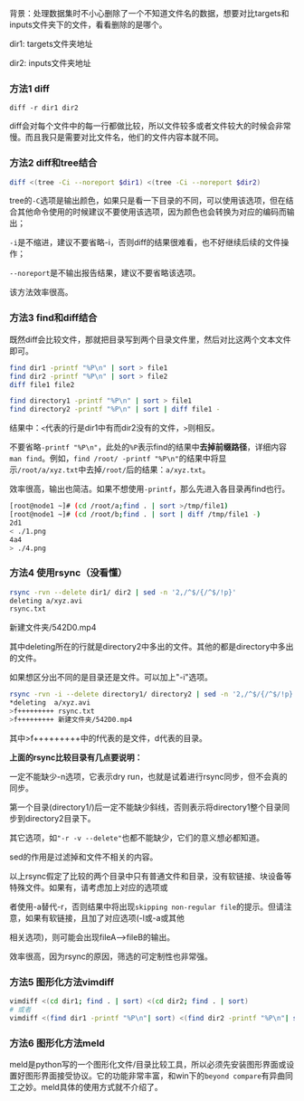 ﻿背景：处理数据集时不小心删除了一个不知道文件名的数据，想要对比targets和inputs文件夹下的文件，看看删除的是哪个。

dir1: targets文件夹地址

dir2: inputs文件夹地址

### 方法1 diff

`diff -r dir1 dir2`

diff会对每个文件中的每一行都做比较，所以文件较多或者文件较大的时候会非常慢。而且我只是需要对比文件名，他们的文件内容本就不同。



### 方法2 diff和tree结合

```bash
diff <(tree -Ci --noreport $dir1) <(tree -Ci --noreport $dir2)
```

tree的`-C`选项是输出颜色，如果只是看一下目录的不同，可以使用该选项，但在结合其他命令使用的时候建议不要使用该选项，因为颜色也会转换为对应的编码而输出；

`-i`是不缩进，建议不要省略-i，否则diff的结果很难看，也不好继续后续的文件操作；

`--noreport`是不输出报告结果，建议不要省略该选项。

该方法效率很高。



### 方法3 find和diff结合

既然diff会比较文件，那就把目录写到两个目录文件里，然后对比这两个文本文件即可。

```bash
find dir1 -printf "%P\n" | sort > file1
find dir2 -printf "%P\n" | sort > file2
diff file1 file2
```

```bash
find directory1 -printf "%P\n" | sort > file1
find directory2 -printf "%P\n" | sort | diff file1 -
```

结果中：`<`代表的行是dir1中有而dir2没有的文件，`>`则相反。

不要省略`-printf "%P\n"`，此处的`%P`表示find的结果中**去掉前缀路径**，详细内容`man find`。例如，`find /root/ -printf "%P\n"`的结果中将显示`/root/a/xyz.txt`中去掉`/root/`后的结果：`a/xyz.txt`。

效率很高，输出也简洁。如果不想使用`-printf`，那么先进入各目录再find也行。

```bash
[root@node1 ~]# (cd /root/a;find . | sort >/tmp/file1)    
[root@node1 ~]# (cd /root/b;find . | sort | diff /tmp/file1 -)
2d1
< ./1.png
4a4
> ./4.png
```



### 方法4 使用rsync（没看懂）

```bash
rsync -rvn --delete dir1/ dir2 | sed -n '2,/^$/{/^$/!p}'
deleting a/xyz.avi
rsync.txt
```

新建文件夹/542D0.mp4

其中deleting所在的行就是directory2中多出的文件。其他的都是directory中多出的文件。

如果想区分出不同的是目录还是文件。可以加上"-i"选项。

```bash
rsync -rvn -i --delete directory1/ directory2 | sed -n '2,/^$/{/^$/!p}'
*deleting  a/xyz.avi
>f+++++++++ rsync.txt
>f+++++++++ 新建文件夹/542D0.mp4
```

其中>f+++++++++中的f代表的是文件，d代表的目录。

**上面的rsync比较目录有几点要说明：**

一定不能缺少-n选项，它表示dry run，也就是试着进行rsync同步，但不会真的同步。

第一个目录(directory1/)后一定不能缺少斜线，否则表示将directory1整个目录同步到directory2目录下。

其它选项，如`"-r -v --delete"`也都不能缺少，它们的意义想必都知道。

sed的作用是过滤掉和文件不相关的内容。

以上rsync假定了比较的两个目录中只有普通文件和目录，没有软链接、块设备等特殊文件。如果有，请考虑加上对应的选项或

者使用-a替代-r，否则结果中将出现`skipping non-regular file`的提示。但请注意，如果有软链接，且加了对应选项(-l或-a或其他

相关选项)，则可能会出现fileA-->fileB的输出。

效率很高，因为rsync的原因，筛选的可定制性也非常强。



### 方法5 图形化方法vimdiff

```bash
vimdiff <(cd dir1; find . | sort) <(cd dir2; find . | sort)
# 或者
vimdiff <(find dir1 -printf "%P\n"| sort) <(find dir2 -printf "%P\n"| sort)
```





### 方法6 图形化方法meld

meld是python写的一个图形化文件/目录比较工具，所以必须先安装图形界面或设置好图形界面接受协议。它的功能非常丰富，和win下的`beyond compare`有异曲同工之妙。meld具体的使用方式就不介绍了。